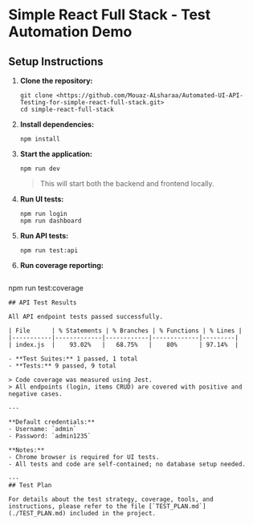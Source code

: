 # Simple React Full Stack - Test Automation Demo

## Setup Instructions

1. **Clone the repository:**
   ```
   git clone <https://github.com/Mouaz-ALsharaa/Automated-UI-API-Testing-for-simple-react-full-stack.git>
   cd simple-react-full-stack
   ```

2. **Install dependencies:**
   ```
   npm install
   ```

3. **Start the application:**
   ```
   npm run dev
   ```
   > This will start both the backend and frontend locally.

4. **Run UI tests:**
   ```
   npm run login
   npm run dashboard
   ```

5. **Run API tests:**
   ```
   npm run test:api
   ```
 6. **Run coverage reporting:**
    ```
 npm run test:coverage     
  ```
## API Test Results

All API endpoint tests passed successfully.

| File      | % Statements | % Branches | % Functions | % Lines |
|-----------|-------------|------------|-------------|---------|
| index.js  |    93.02%   |   68.75%   |    80%      | 97.14%  |

- **Test Suites:** 1 passed, 1 total
- **Tests:** 9 passed, 9 total

> Code coverage was measured using Jest.
> All endpoints (login, items CRUD) are covered with positive and negative cases.

---

**Default credentials:**  
- Username: `admin`  
- Password: `admin1235`

**Notes:**  
- Chrome browser is required for UI tests.
- All tests and code are self-contained; no database setup needed.

---
## Test Plan

For details about the test strategy, coverage, tools, and instructions, please refer to the file [`TEST_PLAN.md`](./TEST_PLAN.md) included in the project.